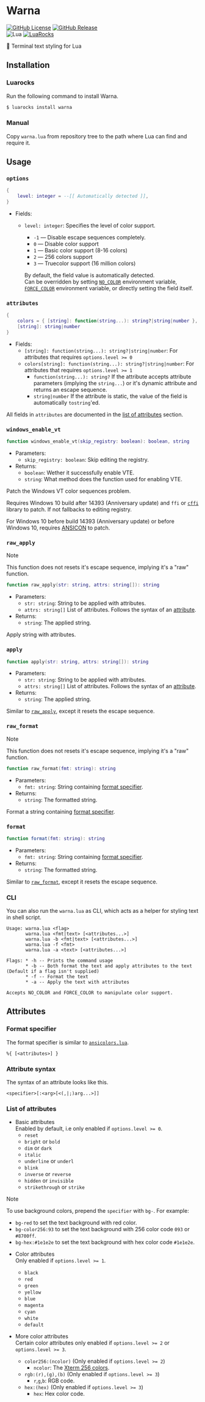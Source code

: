 # Warna 

[![GitHub License](https://img.shields.io/github/license/komothecat/warna?style=for-the-badge)](./LICENSE) [![GitHub Release](https://img.shields.io/github/v/release/komothecat/warna?style=for-the-badge)](/komothecat/warna/releases/latest)<br>
![Lua](https://img.shields.io/badge/Lua-5.1_--_5.4%2C_LuaJIT-blue?style=for-the-badge&logo=lua&logoColor=lua)
[![LuaRocks](https://img.shields.io/luarocks/v/UrNightmaree/warna?style=for-the-badge&logo=lua&logoColor=lua)](https://luarocks.org/modules/UrNightmaree/warna)


🎨 Terminal text styling for Lua

## Installation

### Luarocks

Run the following command to install Warna.
```bash
$ luarocks install warna
```

### Manual

Copy `warna.lua` from repository tree to the path where Lua can find and require it.

## Usage

### `options`

```lua
{
    level: integer = --[[ Automatically detected ]],
}
```

- Fields:
  - `level: integer`: Specifies the level of color support.
    * `-1` — Disable escape sequences completely.
    * `0`  — Disable color support
    * `1`  — Basic color support (8-16 colors)
    * `2`  — 256 colors support
    * `3`  — Truecolor support (16 million colors)<br>

    By default, the field value is automatically detected.<br>
    Can be overridden by setting [`NO_COLOR`](http://no-color.org) environment variable, [`FORCE_COLOR`](https://force-color.org) environment variable, or directly setting the field itself.

### `attributes`
```lua
{
    colors = { [string]: function(string...): string?|string|number },
    [string]: string|number
}
```

- Fields:
  - `[string]: function(string...): string?|string|number`: For attributes that requires `options.level >= 0`
  - `colors[string]: function(string...): string?|string|number`: For attributes that requires `options.level >= 1`
    - `function(string...): string?` If the attribute accepts attribute parameters (implying the `string...`) or it's dynamic attribute and returns an escape sequence.
    - `string|number` If the attribute is static, the value of the field is automatically `tostring`'ed.

All fields in `attributes` are documented in the [list of attributes](#list-of-attributes) section.

### `windows_enable_vt`

```lua
function windows_enable_vt(skip_registry: boolean): boolean, string
```

- Parameters:
  - `skip_registry: boolean`: Skip editing the registry.
- Returns:
  - `boolean`: Wether it successfully enable VTE.
  - `string`: What method does the function used for enabling VTE.

Patch the Windows VT color sequences problem.

Requires Windows 10 build after 14393 (Anniversary update) and `ffi` or [`cffi`](https://github.com/q66/cffi-lua) library to patch.
If not fallbacks to editing registry.

For Windows 10 before build 14393 (Anniversary update) or before Windows 10, requires [ANSICON](https://github.com/adoxa/ansicon) to patch.

### `raw_apply`

> [!NOTE]
>
> This function does not resets it's escape sequence, implying it's a "raw" function.

```lua
function raw_apply(str: string, attrs: string[]): string
```

- Parameters:
  - `str: string`: String to be applied with attributes.
  - `attrs: string[]` List of attributes. Follows the syntax of an [attribute](#attribute-syntax).
- Returns:
  - `string`: The applied string.

Apply string with attributes.

### `apply`

```lua
function apply(str: string, attrs: string[]): string
```

- Parameters:
  - `str: string`: String to be applied with attributes.
  - `attrs: string[]` List of attributes. Follows the syntax of an [attribute](#attribute-syntax).
- Returns:
  - `string`: The applied string.

Similar to [`raw_apply`](#raw_apply), except it resets the escape sequence.

### `raw_format`

> [!NOTE]
>
> This function does not resets it's escape sequence, implying it's a "raw" function.

```lua
function raw_format(fmt: string): string
```

- Parameters:
  - `fmt: string`: String containing [format specifier](#format-specifier).
- Returns:
  - `string`: The formatted string.

Format a string containing [format specifier](#format-specifier).

### `format`

```lua
function format(fmt: string): string
```

- Parameters:
  - `fmt: string`: String containing [format specifier](#format-specifier).
- Returns:
  - `string`: The formatted string.

Similar to [`raw_format`](#raw_format), except it resets the escape sequence.

### CLI

You can also run the `warna.lua` as CLI, which acts as a helper for styling text in shell script.

```
Usage: warna.lua <flag>
       warna.lua <fmt|text> [<attributes...>]
       warna.lua -b <fmt|text> [<attributes...>]
       warna.lua -f <fmt>
       warna.lua -a <text> [<attributes...>]

Flags: * -h -- Prints the command usage
       * -b -- Both format the text and apply attributes to the text (Default if a flag isn't supplied)
       * -f -- Format the text
       * -a -- Apply the text with attributes

Accepts NO_COLOR and FORCE_COLOR to manipulate color support.
```

## Attributes

### Format specifier

The format specifier is similar to [`ansicolors.lua`](https://github.com/kikito/ansicolors.lua).
```
%{ [<attributes>] }
```

### Attribute syntax

The syntax of an attribute looks like this.
```
<specifier>[:<arg>[<(,|;)arg...>]]
```

### List of attributes

- Basic attributes <br>
  Enabled by default, i.e only enabled if `options.level >= 0`.
  - `reset`
  - `bright` or `bold`
  - `dim` or `dark`
  - `italic`
  - `underline` or `underl`
  - `blink`
  - `inverse` or `reverse`
  - `hidden` or `invisible`
  - `strikethrough` or `strike`

> [!NOTE]
>
> To use background colors, prepend the `specifier` with `bg-`.
> For example:
>   - `bg-red` to set the text background with red color.
>   - `bg-color256:93` to set the text background with 256 color code `093` or `#8700ff`.
>   - `bg-hex:#1e1e2e` to set the text background with hex color code `#1e1e2e`.

- Color attributes<br>
  Only enabled if `options.level >= 1`.
  - `black`
  - `red`
  - `green`
  - `yellow`
  - `blue`
  - `magenta`
  - `cyan`
  - `white`
  - `default`

- More color attributes<br>
  Certain color attributes only enabled if `options.level >= 2` or `options.level >= 3`.
  - `color256:(ncolor)` (Only enabled if `options.level >= 2`)
    - `ncolor`: The [Xterm 256 colors](https://upload.wikimedia.org/wikipedia/commons/1/15/Xterm_256color_chart.svg).
  - `rgb:(r),(g),(b)` (Only enabled if `options.level >= 3`)
    - `r`,`g`,`b`: RGB code.
  - `hex:(hex)` (Only enabled if `options.level >= 3`)
    - `hex`: Hex color code.
